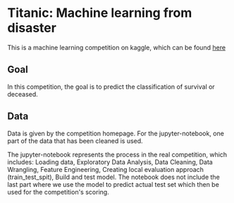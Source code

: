 # Titanic: Machine learning from disaster

This is a machine learning competition on kaggle, which can be found [here](https://www.kaggle.com/c/titanic)

## Goal

In this competition, the goal is to predict the classification of survival or deceased.

## Data

Data is given by the competition homepage. For the jupyter-notebook, one part of the data that has been cleaned is used.


The jupyter-notebook represents the process in the real competition, which includes: Loading data, Exploratory Data Analysis, Data Cleaning, Data Wrangling, Feature Engineering, Creating local evaluation approach (train_test_spit), Build and test model. The notebook does not include the last part where we use the model to predict actual test set which then be used for the competition's scoring.
